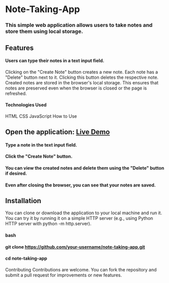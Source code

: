 # Note-Taking-App

### This simple web application allows users to take notes and store them using local storage.

## Features
#### Users can type their notes in a text input field.
Clicking on the "Create Note" button creates a new note.
Each note has a "Delete" button next to it. Clicking this button deletes the respective note.
Created notes are stored in the browser's local storage. This ensures that notes are preserved even when the browser is closed or the page is refreshed.
#### Technologies Used
HTML
CSS
JavaScript
How to Use
## Open the application: [Live Demo](https://getnoted.netlify.app/)
#### Type a note in the text input field.
#### Click the "Create Note" button.
#### You can view the created notes and delete them using the "Delete" button if desired.
#### Even after closing the browser, you can see that your notes are saved.
## Installation
You can clone or download the application to your local machine and run it. You can try it by running it on a simple HTTP server (e.g., using Python HTTP server with python -m http.server).

#### bash

#### git clone https://github.com/your-username/note-taking-app.git

#### cd note-taking-app
Contributing
Contributions are welcome. You can fork the repository and submit a pull request for improvements or new features.
